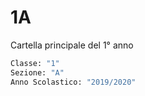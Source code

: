 # 1A

Cartella principale del 1° anno

```python
Classe: "1"
Sezione: "A"
Anno Scolastico: "2019/2020"
```

